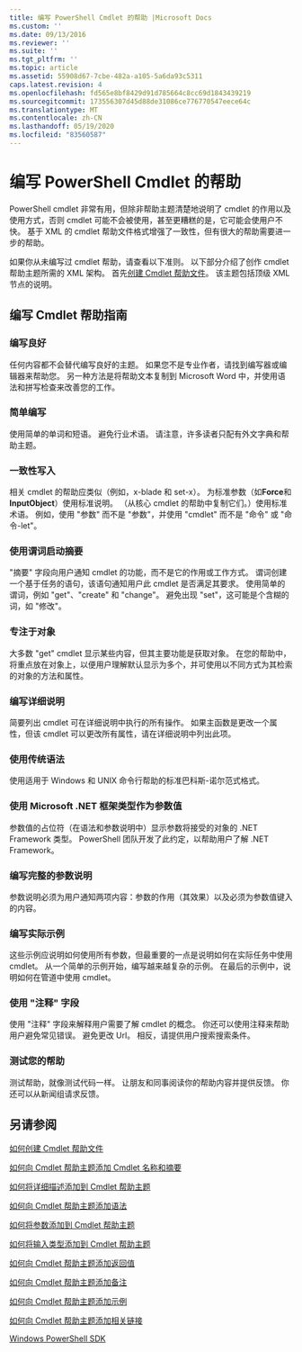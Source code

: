 ```yaml
---
title: 编写 PowerShell Cmdlet 的帮助 |Microsoft Docs
ms.custom: ''
ms.date: 09/13/2016
ms.reviewer: ''
ms.suite: ''
ms.tgt_pltfrm: ''
ms.topic: article
ms.assetid: 55908d67-7cbe-482a-a105-5a6da93c5311
caps.latest.revision: 4
ms.openlocfilehash: fd565e8bf8429d91d785664c8cc69d1843439219
ms.sourcegitcommit: 173556307d45d88de31086ce776770547eece64c
ms.translationtype: MT
ms.contentlocale: zh-CN
ms.lasthandoff: 05/19/2020
ms.locfileid: "83560587"
---
```

# <a name="writing-help-for-powershell-cmdlets"></a>编写 PowerShell Cmdlet 的帮助

PowerShell cmdlet 非常有用，但除非帮助主题清楚地说明了 cmdlet 的作用以及使用方式，否则 cmdlet 可能不会被使用，甚至更糟糕的是，它可能会使用户不快。
基于 XML 的 cmdlet 帮助文件格式增强了一致性，但有很大的帮助需要进一步的帮助。

如果你从未编写过 cmdlet 帮助，请查看以下准则。
以下部分介绍了创作 cmdlet 帮助主题所需的 XML 架构。
首先[创建 Cmdlet 帮助文件](./how-to-create-the-cmdlet-help-file.md)。
该主题包括顶级 XML 节点的说明。

## <a name="writing-guidelines-for-cmdlet-help"></a>编写 Cmdlet 帮助指南

### <a name="write-well"></a>编写良好
任何内容都不会替代编写良好的主题。
如果您不是专业作者，请找到编写器或编辑器来帮助您。
另一种方法是将帮助文本复制到 Microsoft Word 中，并使用语法和拼写检查来改善您的工作。

### <a name="write-simply"></a>简单编写
使用简单的单词和短语。
避免行业术语。
请注意，许多读者只配有外文字典和帮助主题。

### <a name="write-consistently"></a>一致性写入
相关 cmdlet 的帮助应类似（例如，x-blade 和 set-x）。
为标准参数（如**Force**和**InputObject**）使用标准说明。
（从核心 cmdlet 的帮助中复制它们。）使用标准术语。
例如，使用 "参数" 而不是 "参数"，并使用 "cmdlet" 而不是 "命令" 或 "命令-let"。

### <a name="start-the-synopsis-with-a-verb"></a>使用谓词启动摘要
"摘要" 字段向用户通知 cmdlet 的功能，而不是它的作用或工作方式。
谓词创建一个基于任务的语句，该语句通知用户此 cmdlet 是否满足其要求。
使用简单的谓词，例如 "get"、"create" 和 "change"。
避免出现 "set"，这可能是个含糊的词，如 "修改"。

### <a name="focus-on-objects"></a>专注于对象
大多数 "get" cmdlet 显示某些内容，但其主要功能是获取对象。
在您的帮助中，将重点放在对象上，以便用户理解默认显示为多个，并可使用以不同方式为其检索的对象的方法和属性。

### <a name="write-detailed-descriptions"></a>编写详细说明
简要列出 cmdlet 可在详细说明中执行的所有操作。
如果主函数是更改一个属性，但该 cmdlet 可以更改所有属性，请在详细说明中列出此项。

### <a name="use-conventional-syntax"></a>使用传统语法
使用适用于 Windows 和 UNIX 命令行帮助的标准巴科斯-诺尔范式格式。

### <a name="use-microsoft-net-framework-types-for-parameter-values"></a>使用 Microsoft .NET 框架类型作为参数值
参数值的占位符（在语法和参数说明中）显示参数将接受的对象的 .NET Framework 类型。
PowerShell 团队开发了此约定，以帮助用户了解 .NET Framework。

### <a name="write-complete-parameter-descriptions"></a>编写完整的参数说明
参数说明必须为用户通知两项内容：参数的作用（其效果）以及必须为参数值键入的内容。

### <a name="write-practical-examples"></a>编写实际示例
这些示例应说明如何使用所有参数，但最重要的一点是说明如何在实际任务中使用 cmdlet。
从一个简单的示例开始，编写越来越复杂的示例。
在最后的示例中，说明如何在管道中使用 cmdlet。

### <a name="use-the-notes-field"></a>使用 "注释" 字段
使用 "注释" 字段来解释用户需要了解 cmdlet 的概念。
你还可以使用注释来帮助用户避免常见错误。
避免更改 Url。
相反，请提供用户搜索搜索条件。

### <a name="test-your-help"></a>测试您的帮助
测试帮助，就像测试代码一样。
让朋友和同事阅读你的帮助内容并提供反馈。
你还可以从新闻组请求反馈。

## <a name="see-also"></a>另请参阅

 [如何创建 Cmdlet 帮助文件](./how-to-create-the-cmdlet-help-file.md)

 [如何向 Cmdlet 帮助主题添加 Cmdlet 名称和摘要](./how-to-add-the-cmdlet-name-and-synopsis-to-a-cmdlet-help-topic.md)

 [如何将详细描述添加到 Cmdlet 帮助主题](./how-to-add-a-cmdlet-description.md)

 [如何向 Cmdlet 帮助主题添加语法](./how-to-add-syntax-to-a-cmdlet-help-topic.md)

 [如何将参数添加到 Cmdlet 帮助主题](./how-to-add-parameter-information.md)

 [如何将输入类型添加到 Cmdlet 帮助主题](./how-to-add-input-types-to-a-cmdlet-help-topic.md)

 [如何向 Cmdlet 帮助主题添加返回值](./how-to-add-return-values-to-a-cmdlet-help-topic.md)

 [如何向 Cmdlet 帮助主题添加备注](./how-to-add-notes-to-a-cmdlet-help-topic.md)

 [如何向 Cmdlet 帮助主题添加示例](./how-to-add-examples-to-a-cmdlet-help-topic.md)

 [如何向 Cmdlet 帮助主题添加相关链接](./how-to-add-related-links-to-a-cmdlet-help-topic.md)

 [Windows PowerShell SDK](../windows-powershell-reference.md)
